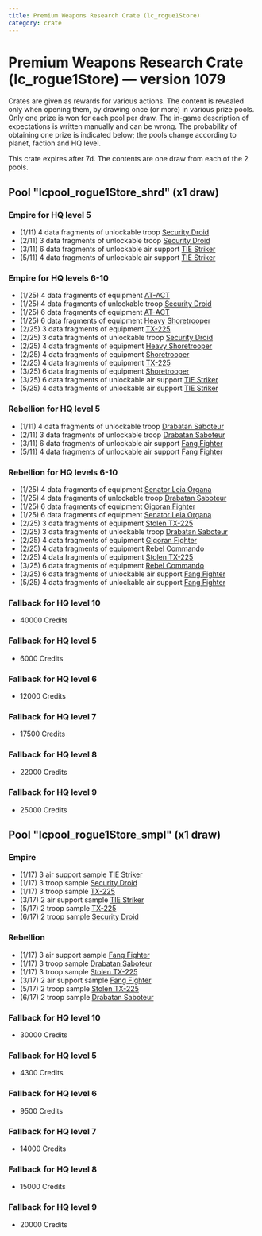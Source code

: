 ```yaml
---
title: Premium Weapons Research Crate (lc_rogue1Store)
category: crate
---
```


# Premium Weapons Research Crate (lc_rogue1Store) — version 1079

Crates are given as rewards for various actions. The content is revealed only when opening them, by drawing once (or more) in various prize pools. Only one prize is won for each pool per draw. The in-game description of expectations is written manually and can be wrong. The probability of obtaining one prize is indicated below; the pools change according to planet, faction and HQ level.

This crate expires after 7d. The contents are one draw from each of the 2 pools.

## Pool "lcpool_rogue1Store_shrd" (x1 draw)

### Empire for HQ level 5

  * (1/11) 4 data fragments of unlockable troop [Security Droid](SecurityDroid)
  * (2/11) 3 data fragments of unlockable troop [Security Droid](SecurityDroid)
  * (3/11) 6 data fragments of unlockable air support [TIE Striker](AtmosMig)
  * (5/11) 4 data fragments of unlockable air support [TIE Striker](AtmosMig)

### Empire for HQ levels 6-10

  * (1/25) 4 data fragments of equipment [AT-ACT](eqpEmpireCargoGreatDane)
  * (1/25) 4 data fragments of unlockable troop [Security Droid](SecurityDroid)
  * (1/25) 6 data fragments of equipment [AT-ACT](eqpEmpireCargoGreatDane)
  * (1/25) 6 data fragments of equipment [Heavy Shoretrooper](eqpEmpirePentagonHeavyTrooper)
  * (2/25) 3 data fragments of equipment [TX-225](eqpEmpireHovertank)
  * (2/25) 3 data fragments of unlockable troop [Security Droid](SecurityDroid)
  * (2/25) 4 data fragments of equipment [Heavy Shoretrooper](eqpEmpirePentagonHeavyTrooper)
  * (2/25) 4 data fragments of equipment [Shoretrooper](eqpEmpirePentagonTrooper)
  * (2/25) 4 data fragments of equipment [TX-225](eqpEmpireHovertank)
  * (3/25) 6 data fragments of equipment [Shoretrooper](eqpEmpirePentagonTrooper)
  * (3/25) 6 data fragments of unlockable air support [TIE Striker](AtmosMig)
  * (5/25) 4 data fragments of unlockable air support [TIE Striker](AtmosMig)

### Rebellion for HQ level 5

  * (1/11) 4 data fragments of unlockable troop [Drabatan Saboteur](BigMouthAlien)
  * (2/11) 3 data fragments of unlockable troop [Drabatan Saboteur](BigMouthAlien)
  * (3/11) 6 data fragments of unlockable air support [Fang Fighter](FangFighter)
  * (5/11) 4 data fragments of unlockable air support [Fang Fighter](FangFighter)

### Rebellion for HQ levels 6-10

  * (1/25) 4 data fragments of equipment [Senator Leia Organa](eqpRebelDiplomat)
  * (1/25) 4 data fragments of unlockable troop [Drabatan Saboteur](BigMouthAlien)
  * (1/25) 6 data fragments of equipment [Gigoran Fighter](eqpRebelShaggyAlien)
  * (1/25) 6 data fragments of equipment [Senator Leia Organa](eqpRebelDiplomat)
  * (2/25) 3 data fragments of equipment [Stolen TX-225](eqpRebelHovertank)
  * (2/25) 3 data fragments of unlockable troop [Drabatan Saboteur](BigMouthAlien)
  * (2/25) 4 data fragments of equipment [Gigoran Fighter](eqpRebelShaggyAlien)
  * (2/25) 4 data fragments of equipment [Rebel Commando](eqpRebelPentagonSoldier)
  * (2/25) 4 data fragments of equipment [Stolen TX-225](eqpRebelHovertank)
  * (3/25) 6 data fragments of equipment [Rebel Commando](eqpRebelPentagonSoldier)
  * (3/25) 6 data fragments of unlockable air support [Fang Fighter](FangFighter)
  * (5/25) 4 data fragments of unlockable air support [Fang Fighter](FangFighter)

### Fallback for HQ level 10

  * 40000 Credits

### Fallback for HQ level 5

  * 6000 Credits

### Fallback for HQ level 6

  * 12000 Credits

### Fallback for HQ level 7

  * 17500 Credits

### Fallback for HQ level 8

  * 22000 Credits

### Fallback for HQ level 9

  * 25000 Credits

## Pool "lcpool_rogue1Store_smpl" (x1 draw)

### Empire

  * (1/17) 3 air support sample [TIE Striker](AtmosMig)
  * (1/17) 3 troop sample [Security Droid](SecurityDroid)
  * (1/17) 3 troop sample [TX-225](EmpireHovertankSample)
  * (3/17) 2 air support sample [TIE Striker](AtmosMig)
  * (5/17) 2 troop sample [TX-225](EmpireHovertankSample)
  * (6/17) 2 troop sample [Security Droid](SecurityDroid)

### Rebellion

  * (1/17) 3 air support sample [Fang Fighter](FangFighter)
  * (1/17) 3 troop sample [Drabatan Saboteur](BigMouthAlien)
  * (1/17) 3 troop sample [Stolen TX-225](RebelHovertankSample)
  * (3/17) 2 air support sample [Fang Fighter](FangFighter)
  * (5/17) 2 troop sample [Stolen TX-225](RebelHovertankSample)
  * (6/17) 2 troop sample [Drabatan Saboteur](BigMouthAlien)

### Fallback for HQ level 10

  * 30000 Credits

### Fallback for HQ level 5

  * 4300 Credits

### Fallback for HQ level 6

  * 9500 Credits

### Fallback for HQ level 7

  * 14000 Credits

### Fallback for HQ level 8

  * 15000 Credits

### Fallback for HQ level 9

  * 20000 Credits